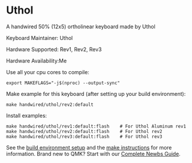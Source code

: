 Uthol
===

A handwired 50% (12x5) ortholinear keyboard made by Uthol

Keyboard Maintainer: Uthol

Hardware Supported: Rev1, Rev2, Rev3

Hardware Availability:Me

Use all your cpu cores to compile: 

    export MAKEFLAGS="-j$(nproc) --output-sync"

Make example for this keyboard (after setting up your build environment):

    make handwired/uthol/rev2:default

Install examples:

    make handwired/uthol/rev1:default:flash    # For Uthol Aluminum rev1
    make handwired/uthol/rev2:default:flash    # For Uthol rev2
    make handwired/uthol/rev3:default:flash    # For Uthol rev3

See the [build environment setup](https://docs.qmk.fm/#/getting_started_build_tools) and the [make instructions](https://docs.qmk.fm/#/getting_started_make_guide) for more information. Brand new to QMK? Start with our [Complete Newbs Guide](https://docs.qmk.fm/#/newbs).

